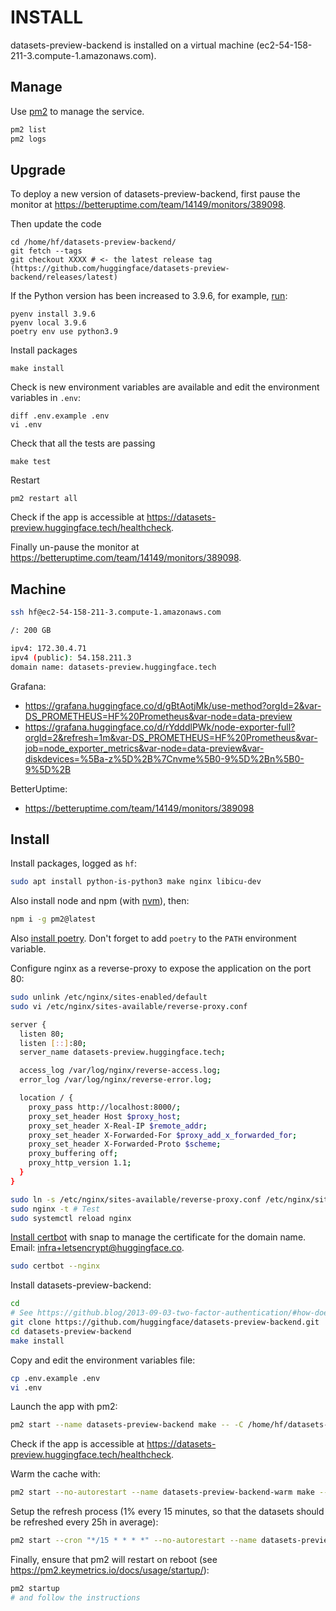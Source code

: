 # INSTALL

datasets-preview-backend is installed on a virtual machine (ec2-54-158-211-3.compute-1.amazonaws.com).

## Manage

Use [pm2](https://pm2.keymetrics.io/docs/usage/quick-start/#cheatsheet) to manage the service.

```bash
pm2 list
pm2 logs
```

## Upgrade

To deploy a new version of datasets-preview-backend, first pause the monitor at https://betteruptime.com/team/14149/monitors/389098.

Then update the code

```
cd /home/hf/datasets-preview-backend/
git fetch --tags
git checkout XXXX # <- the latest release tag (https://github.com/huggingface/datasets-preview-backend/releases/latest)
```

If the Python version has been increased to 3.9.6, for example, [run](https://stackoverflow.com/a/65589331/7351594):

```
pyenv install 3.9.6
pyenv local 3.9.6
poetry env use python3.9
```

Install packages

```
make install
```

Check is new environment variables are available and edit the environment variables in `.env`:

```
diff .env.example .env
vi .env
```

Check that all the tests are passing

```
make test
```

Restart

```
pm2 restart all
```

Check if the app is accessible at https://datasets-preview.huggingface.tech/healthcheck.

Finally un-pause the monitor at https://betteruptime.com/team/14149/monitors/389098.

## Machine

```bash
ssh hf@ec2-54-158-211-3.compute-1.amazonaws.com

/: 200 GB

ipv4: 172.30.4.71
ipv4 (public): 54.158.211.3
domain name: datasets-preview.huggingface.tech
```

Grafana:

- https://grafana.huggingface.co/d/gBtAotjMk/use-method?orgId=2&var-DS_PROMETHEUS=HF%20Prometheus&var-node=data-preview
- https://grafana.huggingface.co/d/rYdddlPWk/node-exporter-full?orgId=2&refresh=1m&var-DS_PROMETHEUS=HF%20Prometheus&var-job=node_exporter_metrics&var-node=data-preview&var-diskdevices=%5Ba-z%5D%2B%7Cnvme%5B0-9%5D%2Bn%5B0-9%5D%2B

BetterUptime:

- https://betteruptime.com/team/14149/monitors/389098

## Install

Install packages, logged as `hf`:

```bash
sudo apt install python-is-python3 make nginx libicu-dev
```

Also install node and npm (with [nvm](https://github.com/nvm-sh/nvm)), then:

```bash
npm i -g pm2@latest
```

Also [install poetry](https://python-poetry.org/docs/master/#installation). Don't forget to add `poetry` to the `PATH` environment variable.

Configure nginx as a reverse-proxy to expose the application on the port 80:

```bash
sudo unlink /etc/nginx/sites-enabled/default
sudo vi /etc/nginx/sites-available/reverse-proxy.conf
```

```bash
server {
  listen 80;
  listen [::]:80;
  server_name datasets-preview.huggingface.tech;

  access_log /var/log/nginx/reverse-access.log;
  error_log /var/log/nginx/reverse-error.log;

  location / {
    proxy_pass http://localhost:8000/;
    proxy_set_header Host $proxy_host;
    proxy_set_header X-Real-IP $remote_addr;
    proxy_set_header X-Forwarded-For $proxy_add_x_forwarded_for;
    proxy_set_header X-Forwarded-Proto $scheme;
    proxy_buffering off;
    proxy_http_version 1.1;
  }
}
```

```bash
sudo ln -s /etc/nginx/sites-available/reverse-proxy.conf /etc/nginx/sites-enabled/reverse-proxy.conf
sudo nginx -t # Test
sudo systemctl reload nginx
```

[Install certbot](https://certbot.eff.org/lets-encrypt/ubuntufocal-nginx) with snap to manage the certificate for the domain name. Email: infra+letsencrypt@huggingface.co.

```bash
sudo certbot --nginx
```

Install datasets-preview-backend:

```bash
cd
# See https://github.blog/2013-09-03-two-factor-authentication/#how-does-it-work-for-command-line-git for authentication
git clone https://github.com/huggingface/datasets-preview-backend.git
cd datasets-preview-backend
make install
```

Copy and edit the environment variables file:

```bash
cp .env.example .env
vi .env
```

Launch the app with pm2:

```bash
pm2 start --name datasets-preview-backend make -- -C /home/hf/datasets-preview-backend/ run
```

Check if the app is accessible at https://datasets-preview.huggingface.tech/healthcheck.

Warm the cache with:

```bash
pm2 start --no-autorestart --name datasets-preview-backend-warm make -- -C /home/hf/datasets-preview-backend/ warm
```

Setup the refresh process (1% every 15 minutes, so that the datasets should be refreshed every 25h in average):

```bash
pm2 start --cron "*/15 * * * *" --no-autorestart --name datasets-preview-backend-refresh make -- -C /home/hf/datasets-preview-backend/ refresh
```

Finally, ensure that pm2 will restart on reboot (see https://pm2.keymetrics.io/docs/usage/startup/):

```bash
pm2 startup
# and follow the instructions
```
